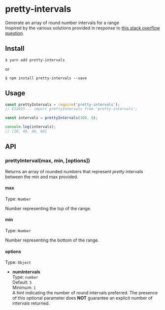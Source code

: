 # pretty-intervals
Generate an array of round number intervals for a range<br>
Inspired by the various solutions provided in response to [this stack overflow question](http://stackoverflow.com/questions/361681/algorithm-for-nice-grid-line-intervals-on-a-graph).

## Install
```
$ yarn add pretty-intervals
```
or
```
$ npm install pretty-intervals --save
```

## Usage
```js
const prettyIntervals = require('pretty-intervals');
// ES2015... import prettyIntervals from 'pretty-intervals';

const intervals = prettyIntervals(100, 0);

console.log(intervals);
// [20, 40, 60, 60]
```

## API

### prettyInterval(max, min, [options])

Returns an array of rounded numbers that represent *pretty* intervals between the min and max provided.

#### max

Type: `Number`

Number representing the top of the range.

#### min

Type: `Number`

Number representing the bottom of the range.

#### options

Type: `Object`

* **numIntervals**<br>
Type: `number`<br>
Default: `5`<br>
Minimum: `1`<br>
A hint indicating the number of round intervals preferred. The presence of this optional parameter does **NOT** guarantee an explicit number of intervals returned.
